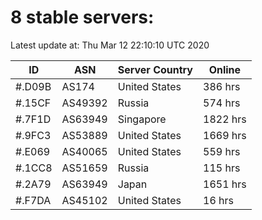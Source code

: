 # 8 stable servers:

Latest update at: Thu Mar 12 22:10:10 UTC 2020

| ID | ASN | Server Country | Online |
| -- | --- | -------------- | ------ |
| #.D09B | AS174 | United States | 386 hrs |
| #.15CF | AS49392 | Russia | 574 hrs |
| #.7F1D | AS63949 | Singapore | 1822 hrs |
| #.9FC3 | AS53889 | United States | 1669 hrs |
| #.E069 | AS40065 | United States | 559 hrs |
| #.1CC8 | AS51659 | Russia | 115 hrs |
| #.2A79 | AS63949 | Japan | 1651 hrs |
| #.F7DA | AS45102 | United States | 16 hrs |

